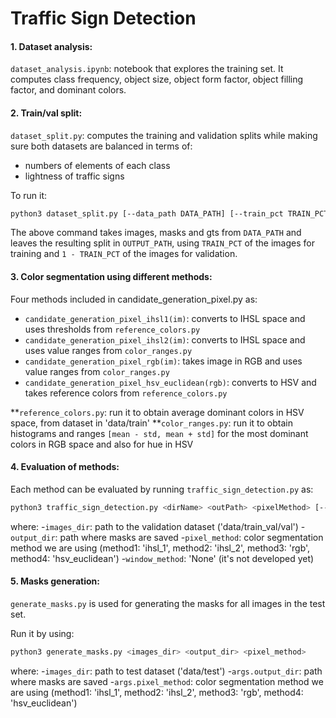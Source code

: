 # Traffic Sign Detection

#### 1. Dataset analysis:
`dataset_analysis.ipynb`: notebook that explores the training set. It computes class frequency, object size, object form factor, object filling factor, and dominant colors.


#### 2. Train/val split:
`dataset_split.py`: computes the training and validation splits while making sure both datasets are balanced in terms of:
- numbers of elements of each class
- lightness of traffic signs
 
To run it:
```bash
python3 dataset_split.py [--data_path DATA_PATH] [--train_pct TRAIN_PCT] [--output_path OUTPUT_PATH]
```
The above command takes images, masks and gts from `DATA_PATH` and leaves the resulting split in `OUTPUT_PATH`, using `TRAIN_PCT` of the images for training and `1 - TRAIN_PCT` of the images for validation.


#### 3. Color segmentation using different methods:
Four methods included in candidate_generation_pixel.py as:
- `candidate_generation_pixel_ihsl1(im)`: converts to IHSL space and uses thresholds from `reference_colors.py`
- `candidate_generation_pixel_ihsl2(im)`: converts to IHSL space and uses value ranges from `color_ranges.py`
- `candidate_generation_pixel_rgb(im)`: takes image in RGB and uses value ranges from `color_ranges.py`
- `candidate_generation_pixel_hsv_euclidean(rgb)`: converts to HSV and takes reference colors from
`reference_colors.py`

**`reference_colors.py`: run it to obtain average dominant colors in HSV space, from dataset in 'data/train'
**`color_ranges.py`: run it to obtain histograms and ranges `[mean - std, mean + std]` for the most dominant colors
in RGB space and also for hue in HSV


#### 4. Evaluation of methods:
Each method can be evaluated by running `traffic_sign_detection.py` as:

```bash
python3 traffic_sign_detection.py <dirName> <outPath> <pixelMethod> [--windowMethod=<wm>]
```
where:
-`images_dir`: path to the validation dataset ('data/train_val/val')
-`output_dir`: path where masks are saved
-`pixel_method`: color segmentation method we are using (method1: 'ihsl_1', method2: 'ihsl_2', method3: 'rgb',
 method4: 'hsv_euclidean')
-`window_method`: 'None' (it's not developed yet)

#### 5. Masks generation:
`generate_masks.py` is used for generating the masks for all images in the test set.

Run it by using:
```bash
python3 generate_masks.py <images_dir> <output_dir> <pixel_method>
```
where:
-`images_dir`: path to test dataset ('data/test')
-`args.output_dir`: path where masks are saved
-`args.pixel_method`: color segmentation method we are using (method1: 'ihsl_1', method2: 'ihsl_2', method3: 'rgb',
 method4: 'hsv_euclidean')
